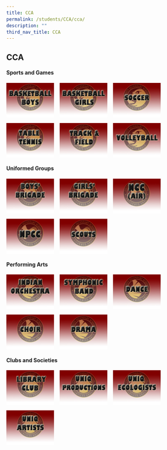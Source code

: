 ```yaml
---
title: CCA
permalink: /students/CCA/cca/
description: ""
third_nav_title: CCA
---
```

## CCA

#### Sports and Games

<p><a href="/sports-and-games/bball/">
<img style="width:25%; margin-right:15px;" align=left src="/images/sports_bball_boys_tn.jpg">
</a></p>

<p><a href="/sports-and-games/bball/">
<img style="width:25%; margin-right:15px; " align=left src="/images/sports_bball_girls_tn.jpg">
</a></p>

<p><a href="/sports-and-games/soccer/">
<img style="width:25%; margin-right:15px;" align=left src="/images/soccer_tn.jpg">
</a></p><br clear=left>

<p><a href="/sports-and-games/tt/">
<img style="width:25%; margin-right:15px;" align=left src="/images/table_tennis_tn.jpg">
</a></p>

<p><a href="/students/Sports-and-Games/tnf/">
<img style="width:25%; margin-right:15px; " align=left src="/images/track_n_field_tn.jpg">
</a></p>

<p><a href="/students/Sports-and-Games/vg/">
<img style="width:25%; margin-right:15px;" align=left src="/images/volleyball_tn.jpg">
</a></p><br clear=left>

#### Uniformed Groups

<p><a href="https://www.ezhishi.net/CKPSebook2022/">
<img style="width:25%; margin-right:15px;" align=left src="/images/ug_boys_brigade_tn.jpg">
</a></p>

<p><a href="https://www.ezhishi.net/CKPSebook2022/">
<img style="width:25%; margin-right:15px; " align=left src="/images/ug_girls_brigade_tn.jpg">
</a></p>

<p><a href="https://www.ezhishi.net/CKPSebook2022/">
<img style="width:25%; margin-right:15px;" align=left src="/images/ug_ncc_air_tn.jpg">
</a></p><br clear=left>

<p><a href="https://www.ezhishi.net/CKPSebook2022/">
<img style="width:25%; margin-right:15px; " align=left src="/images/ug_npcc_tn.jpg">
</a></p>

<p><a href="https://www.ezhishi.net/CKPSebook2022/">
<img style="width:25%; margin-right:15px;" align=left src="/images/ug_scouts_tn.jpg">
</a></p><br clear=left>

#### Performing Arts

<p><a href="https://www.ezhishi.net/CKPSebook2022/">
<img style="width:25%; margin-right:15px;" align=left src="/images/pa_indian_orch_tn.jpg">
</a></p>

<p><a href="https://www.ezhishi.net/CKPSebook2022/">
<img style="width:25%; margin-right:15px; " align=left src="/images/pa_band_tn.jpg">
</a></p>

<p><a href="https://www.ezhishi.net/CKPSebook2022/">
<img style="width:25%; margin-right:15px;" align=left src="/images/pa_dance_tn.jpg">
</a></p><br clear=left>

<p><a href="https://www.ezhishi.net/CKPSebook2022/">
<img style="width:25%; margin-right:15px; " align=left src="/images/pa_choir_tn.jpg">
</a></p>

<p><a href="https://www.ezhishi.net/CKPSebook2022/">
<img style="width:25%; margin-right:15px;" align=left src="/images/pa_drama_tn.jpg">
</a></p><br clear=left>

#### Clubs and Societies

<p><a href="https://www.ezhishi.net/CKPSebook2022/">
<img style="width:25%; margin-right:15px;" align=left src="/images/cs_library_tn.jpg">
</a></p>

<p><a href="https://www.ezhishi.net/CKPSebook2022/">
<img style="width:25%; margin-right:15px; " align=left src="/images/cs_uniq_prod_tn.jpg">
</a></p>

<p><a href="https://www.ezhishi.net/CKPSebook2022/">
<img style="width:25%; margin-right:15px;" align=left src="/images/cs_uniq_ecologists_tn.jpg">
</a></p><br clear=left>

<p><a href="https://www.ezhishi.net/CKPSebook2022/">
<img style="width:25%; margin-right:15px;" align=left src="/images/cs_uniq_artists.jpg">
</a></p>